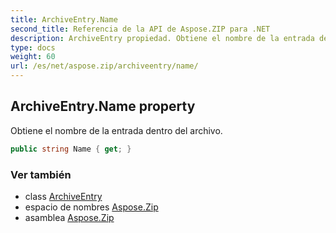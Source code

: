 ```yaml
---
title: ArchiveEntry.Name
second_title: Referencia de la API de Aspose.ZIP para .NET
description: ArchiveEntry propiedad. Obtiene el nombre de la entrada dentro del archivo.
type: docs
weight: 60
url: /es/net/aspose.zip/archiveentry/name/
---
```

## ArchiveEntry.Name property

Obtiene el nombre de la entrada dentro del archivo.

```csharp
public string Name { get; }
```

### Ver también

* class [ArchiveEntry](../)
* espacio de nombres [Aspose.Zip](../../archiveentry/)
* asamblea [Aspose.Zip](../../../)


